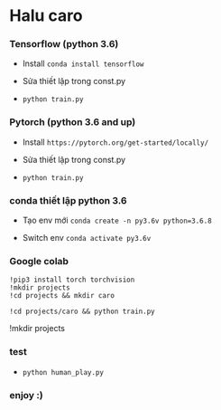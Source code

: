 # Halu caro

### Tensorflow (python 3.6)
 
- Install `conda install tensorflow`

- Sửa thiết lập trong const.py

- `python train.py`

### Pytorch (python 3.6 and up)
 
- Install `https://pytorch.org/get-started/locally/`
 
- Sửa thiết lập trong const.py

- `python train.py`

### conda thiết lập python 3.6

- Tạo env mới `conda create -n py3.6v python=3.6.8`

- Switch env `conda activate py3.6v`

### Google colab

```
!pip3 install torch torchvision
!mkdir projects
!cd projects && mkdir caro
```
```
!cd projects/caro && python train.py
```

!mkdir projects

### test

- `python human_play.py`

### enjoy :)